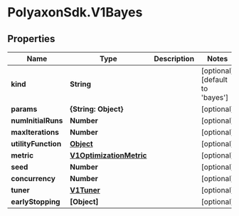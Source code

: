 # PolyaxonSdk.V1Bayes

## Properties

Name | Type | Description | Notes
------------ | ------------- | ------------- | -------------
**kind** | **String** |  | [optional] [default to &#39;bayes&#39;]
**params** | **{String: Object}** |  | [optional] 
**numInitialRuns** | **Number** |  | [optional] 
**maxIterations** | **Number** |  | [optional] 
**utilityFunction** | [**Object**](.md) |  | [optional] 
**metric** | [**V1OptimizationMetric**](V1OptimizationMetric.md) |  | [optional] 
**seed** | **Number** |  | [optional] 
**concurrency** | **Number** |  | [optional] 
**tuner** | [**V1Tuner**](V1Tuner.md) |  | [optional] 
**earlyStopping** | **[Object]** |  | [optional] 


